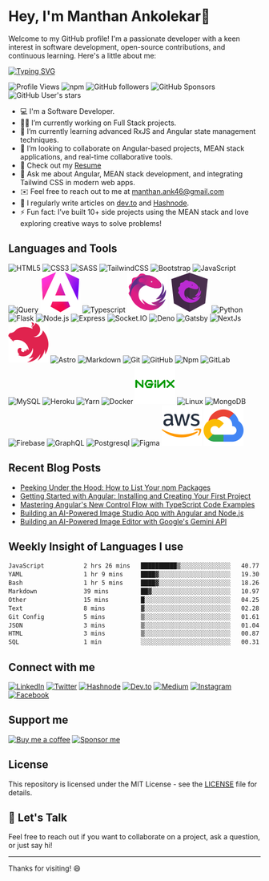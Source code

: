 # Hey, I'm Manthan Ankolekar👋

Welcome to my GitHub profile! I'm a passionate developer with a keen interest in software development, open-source contributions, and continuous learning. Here's a little about me:

[![Typing SVG](https://readme-typing-svg.herokuapp.com?font=Fira+Code&pause=1000&random=false&width=435&lines=Software+Engineer%F0%9F%8E%93;Front+End+Developer%F0%9F%A7%91%E2%80%8D%F0%9F%92%BB;MEAN+Stack+Developer%F0%9F%9A%80;Learn%2C+Code%2C+Build+%F0%9F%91%BD)](https://git.io/typing-svg)

![Profile Views](https://komarev.com/ghpvc/?username=manthanank&color=brightgreen)
![npm](https://img.shields.io/npm/dt/manthanank)
![GitHub followers](https://img.shields.io/github/followers/manthanank?label=Follow&style=social)
![GitHub Sponsors](https://img.shields.io/github/sponsors/manthanank)
![GitHub User's stars](https://img.shields.io/github/stars/manthanank?affiliations=OWNER&style=social)

- 💻 I'm a Software Developer.
- 🧑‍💻 I’m currently working on Full Stack projects.
- 🌱 I’m currently learning advanced RxJS and Angular state management techniques.
- 👯 I’m looking to collaborate on Angular-based projects, MEAN stack applications, and real-time collaborative tools.
- 📄 Check out my [Resume](https://docs.google.com/document/d/1Ba40AaV2Ol5hueeVe5wCI1GeBEtcPJXp3mzm-HZ6BHk/edit?usp=sharing)
- 💬 Ask me about Angular, MEAN stack development, and integrating Tailwind CSS in modern web apps.
- ✉️ Feel free to reach out to me at [manthan.ank46@gmail.com](mailto:manthan.ank46@gmail.com)
- 📝 I regularly write articles on [dev.to](https://dev.to/manthanank) and [Hashnode](https://manthanank.hashnode.dev/).
- ⚡ Fun fact: I’ve built 10+ side projects using the MEAN stack and love exploring creative ways to solve problems!

## Languages and Tools

<!-- ![HTML5](https://img.shields.io/badge/-HTML5-E34F26?style=for-the-badge&logo=html5&logoColor=white)
![CSS3](https://img.shields.io/badge/-CSS3-1572B6?style=for-the-badge&logo=css3&logoColor=white)
![SASS](https://img.shields.io/badge/-SASS-CC6699?style=for-the-badge&logo=sass&logoColor=white)
![TailwindCSS](https://img.shields.io/badge/-TailwindCSS-38B2AC?style=for-the-badge&logo=tailwind-css&logoColor=white)
![Bootstrap](https://img.shields.io/badge/-Bootstrap-7952B3?style=for-the-badge&logo=bootstrap&logoColor=white)
![JavaScript](https://img.shields.io/badge/-JavaScript-F7DF1E?style=for-the-badge&logo=javascript&logoColor=black)
![jQuery](https://img.shields.io/badge/-jQuery-0769AD?style=for-the-badge&logo=jquery&logoColor=white)
![Angular](https://img.shields.io/badge/-Angular-DD0031?style=for-the-badge&logo=angular&logoColor=white)
![Typescript](https://img.shields.io/badge/-Typescript-3178C6?style=for-the-badge&logo=typescript&logoColor=white)
![RxJS](https://img.shields.io/badge/-RxJS-B7178C?style=for-the-badge&logo=reactivex&logoColor=white)
![NgRx](https://img.shields.io/badge/-NgRx-333333?style=for-the-badge&logo=redux&logoColor=white)
![Python](https://img.shields.io/badge/-Python-3776AB?style=for-the-badge&logo=python&logoColor=white)
![Flask](https://img.shields.io/badge/-Flask-000000?style=for-the-badge&logo=flask&logoColor=white)
![Node.js](https://img.shields.io/badge/-Node.js-339933?style=for-the-badge&logo=node.js&logoColor=white)
![Express](https://img.shields.io/badge/-Express-000000?style=for-the-badge&logo=express&logoColor=white)
![Socket.IO](https://img.shields.io/badge/-Socket.IO-010101?style=for-the-badge&logo=socket.io&logoColor=white)
![Deno](https://img.shields.io/badge/-Deno-000000?style=for-the-badge&logo=deno&logoColor=white)
![Gatsby](https://img.shields.io/badge/-Gatsby-663399?style=for-the-badge&logo=gatsby&logoColor=white)
![NextJs](https://img.shields.io/badge/-NextJs-000000?style=for-the-badge&logo=next.js&logoColor=white)
![NestJs](https://img.shields.io/badge/-NestJs-E0234E?style=for-the-badge&logo=nestjs&logoColor=white)
![Astro](https://img.shields.io/badge/-Astro-000000?style=for-the-badge&logo=astro&logoColor=white)
![Markdown](https://img.shields.io/badge/-Markdown-000000?style=for-the-badge&logo=markdown&logoColor=white)
![Git](https://img.shields.io/badge/-Git-F05032?style=for-the-badge&logo=git&logoColor=white)
![GitHub](https://img.shields.io/badge/-GitHub-181717?style=for-the-badge&logo=github&logoColor=white)
![Npm](https://img.shields.io/badge/-Npm-CB3837?style=for-the-badge&logo=npm&logoColor=white)
![GitLab](https://img.shields.io/badge/-GitLab-FCA121?style=for-the-badge&logo=gitlab&logoColor=white)
![MySQL](https://img.shields.io/badge/-MySQL-4479A1?style=for-the-badge&logo=mysql&logoColor=white)
![Heroku](https://img.shields.io/badge/-Heroku-430098?style=for-the-badge&logo=heroku&logoColor=white)
![Yarn](https://img.shields.io/badge/-Yarn-2C8EBB?style=for-the-badge&logo=yarn&logoColor=white)
![Docker](https://img.shields.io/badge/-Docker-2496ED?style=for-the-badge&logo=docker&logoColor=white)
![Nginx](https://img.shields.io/badge/-Nginx-269539?style=for-the-badge&logo=nginx&logoColor=white)
![Linux](https://img.shields.io/badge/-Linux-FCC624?style=for-the-badge&logo=linux&logoColor=black)
![MongoDB](https://img.shields.io/badge/-MongoDB-47A248?style=for-the-badge&logo=mongodb&logoColor=white)
![Firebase](https://img.shields.io/badge/-Firebase-FFCA28?style=for-the-badge&logo=firebase&logoColor=white)
![GraphQL](https://img.shields.io/badge/-GraphQL-E10098?style=for-the-badge&logo=graphql&logoColor=white)
![Postgresql](https://img.shields.io/badge/-Postgresql-336791?style=for-the-badge&logo=postgresql&logoColor=white)
![Figma](https://img.shields.io/badge/-Figma-F24E1E?style=for-the-badge&logo=figma&logoColor=white)
![AWS](https://img.shields.io/badge/-AWS-232F3E?style=for-the-badge&logo=amazon-aws&logoColor=white)
![GCP](https://img.shields.io/badge/-GCP-4285F4?style=for-the-badge&logo=google-cloud&logoColor=white) -->

![HTML5](/assets/svg/html.svg)
![CSS3](/assets/svg/css.svg)
![SASS](/assets/svg/sass.svg)
![TailwindCSS](/assets/svg/tailwindcss.svg)
![Bootstrap](/assets/svg/bootstrap.svg)
![JavaScript](/assets/svg/javascript.svg)
![jQuery](/assets/svg/jquery.svg)
![Angular](/assets/svg/angular.svg)
![Typescript](/assets/svg/typescript.svg)
![RxJS](/assets/svg/rxjs.svg)
![NgRx](/assets/svg/ngrx.svg)
![Python](/assets/svg/python.svg)
![Flask](/assets/svg/flask.svg)
![Node.js](/assets/svg/nodejs.svg)
![Express](/assets/svg/express.svg)
![Socket.IO](/assets/svg/socketio.svg)
![Deno](/assets/svg/deno.svg)
![Gatsby](/assets/svg/gatsby.svg)
![NextJs](/assets/svg/nextjs.svg)
![NestJs](/assets/svg/nestjs.svg)
![Astro](/assets/svg/astro.svg)
![Markdown](/assets/svg/markdown.svg)
![Git](/assets/svg/git.svg)
![GitHub](/assets/svg/github.svg)
![Npm](/assets/svg/npm.svg)
![GitLab](/assets/svg/gitlab.svg)
![MySQL](/assets/svg/mysql.svg)
![Heroku](/assets/svg/heroku.svg)
![Yarn](/assets/svg/yarn.svg)
![Docker](/assets/svg/docker.svg)
![Nginx](/assets/svg/nginx.svg)
![Linux](/assets/svg/linux.svg)
![MongoDB](/assets/svg//mongodb.svg)
![Firebase](/assets/svg/firebase.svg)
![GraphQL](/assets/svg/graphql.svg)
![Postgresql](/assets/svg/postgresql.svg)
![Figma](/assets/svg/figma.svg)
![AWS](/assets/svg/aws.svg)
![GCP](/assets/svg/googlecloud.svg)

## Recent Blog Posts

<!-- BLOG-POST-LIST:START -->
- [Peeking Under the Hood: How to List Your npm Packages](https://dev.to/manthanank/peeking-under-the-hood-how-to-list-your-npm-packages-205b)
- [Getting Started with Angular: Installing and Creating Your First Project](https://dev.to/manthanank/getting-started-with-angular-installing-and-creating-your-first-project-2a16)
- [Mastering Angular&#39;s New Control Flow with TypeScript Code Examples](https://dev.to/manthanank/mastering-angulars-new-control-flow-with-typescript-code-examples-1i96)
- [Building an AI-Powered Image Studio App with Angular and Node.js](https://dev.to/manthanank/building-an-ai-powered-image-studio-app-with-angular-and-nodejs-5hmd)
- [Building an AI-Powered Image Editor with Google&#39;s Gemini API](https://dev.to/manthanank/building-an-ai-powered-image-editor-with-googles-gemini-api-487m)
<!-- BLOG-POST-LIST:END -->

## Weekly Insight of Languages I use

<!--START_SECTION:waka-->

```txt
JavaScript           2 hrs 26 mins   ██████████▒░░░░░░░░░░░░░░   40.77 %
YAML                 1 hr 9 mins     ████▓░░░░░░░░░░░░░░░░░░░░   19.30 %
Bash                 1 hr 5 mins     ████▓░░░░░░░░░░░░░░░░░░░░   18.26 %
Markdown             39 mins         ██▓░░░░░░░░░░░░░░░░░░░░░░   10.97 %
Other                15 mins         █░░░░░░░░░░░░░░░░░░░░░░░░   04.25 %
Text                 8 mins          ▓░░░░░░░░░░░░░░░░░░░░░░░░   02.28 %
Git Config           5 mins          ▒░░░░░░░░░░░░░░░░░░░░░░░░   01.61 %
JSON                 3 mins          ▒░░░░░░░░░░░░░░░░░░░░░░░░   01.04 %
HTML                 3 mins          ▒░░░░░░░░░░░░░░░░░░░░░░░░   00.87 %
SQL                  1 min           ░░░░░░░░░░░░░░░░░░░░░░░░░   00.31 %
```

<!--END_SECTION:waka-->

## Connect with me

[![LinkedIn](https://img.shields.io/badge/LinkedIn-0077B5?style=for-the-badge&logo=linkedin&logoColor=white)](https://www.linkedin.com/in/manthanank)
[![Twitter](https://img.shields.io/badge/Twitter-1DA1F2?style=for-the-badge&logo=twitter&logoColor=white)](https://twitter.com/manthan_ank)
[![Hashnode](https://img.shields.io/badge/Hashnode-2962FF?style=for-the-badge&logo=hashnode&logoColor=white)](https://manthanank.hashnode.dev/)
[![Dev.to](https://img.shields.io/badge/Dev.to-0A0A0A?style=for-the-badge&logo=dev-dot-to&logoColor=white)](https://dev.to/manthanank)
[![Medium](https://img.shields.io/badge/Medium-12100E?style=for-the-badge&logo=medium&logoColor=white)](https://manthanank.medium.com/)
[![Instagram](https://img.shields.io/badge/Instagram-E4405F?style=for-the-badge&logo=instagram&logoColor=white)](https://www.instagram.com/manthan_ank/)
[![Facebook](https://img.shields.io/badge/Facebook-1877F2?style=for-the-badge&logo=facebook&logoColor=white)]([https://www.facebook.com/manthanank/](https://www.facebook.com/manthanank/))

## Support me

[![Buy me a coffee](https://img.shields.io/badge/Buy%20me%20a%20coffee-FFDD00?style=for-the-badge&logo=buy-me-a-coffee&logoColor=white)](https://www.buymeacoffee.com/manthanank)
[![Sponsor me](https://img.shields.io/badge/Sponsor%20me-FFDD00?style=for-the-badge&logo=github-sponsors&logoColor=white)]([https://github.com/sponsors/manthanank])

## License

This repository is licensed under the MIT License - see the [LICENSE](LICENSE) file for details.

## 💬 Let's Talk

Feel free to reach out if you want to collaborate on a project, ask a question, or just say hi!

---

Thanks for visiting! 😄
